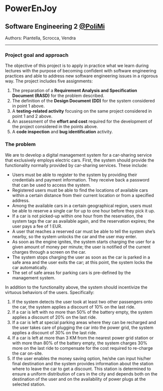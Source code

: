 # PowerEnJoy #
## Software Engineering 2 [@PoliMi](http://polimi.it "Politecnico di Milano") ##

Authors: Piantella, Scrocca, Vendra
***
### Project goal and approach ###
The objective of this project is to apply in practice what we learn during lectures with the purpose of becoming  confident  with  software engineering  practices  and  able  to  address  new  software engineering issues in a rigorous way.
The project includes five assignments:

1. The preparation of a **Requirement Analysis and Specification Document (RASD)** for the problem described.
2. The definition of the **Design Document (DD)** for the system considered in point 1 above.
3. A **testing-related activity** focusing on the same project considered in point 1 and 2 above.
4. An assessment of the **effort and cost** required for the development of the project considered in the points above.
5. A **code inspection** and **bug identification** activity.

### The problem ###
We are to develop a digital management system for a car-sharing service that exclusively employs electric cars. First, the system should provide the functionality normally provided by car-sharing services. These include:
* Users must be able to register to the system by providing their credentials and payment information. They receive back a password that can be used to access the system.
* Registered users must be able to find the locations of available cars within a certain distance from their current location or from a specified address.
* Among the available cars in a certain geographical region, users must be able to reserve a single car for up to one hour before they pick it up.
* If a car is not picked-up within one hour from the reservation, the system tags the car as available again, and the reservation expires; the user pays a fee of 1 EUR.
* A user that reaches a reserved car must be able to tell the system she’s nearby, so the system unlocks the car and the user may enter.
* As soon as the engine ignites, the system starts charging the user for a given amount of money per minute; the user is notified of the current charges through a screen on the car.
* The system stops charging the user as soon as the car is parked in a safe area and the user exits the car; at this point, the system locks the car automatically.
* The set of safe areas for parking cars is pre-defined by the management system.

In addition to the functionality above, the system should incentivize the virtuous behaviors of the users. Specifically:

1. If the system detects the user took at least two other passengers onto the car, the system applies a discount of 10% on the last ride.
2. If a car is left with no more than 50% of the battery empty, the system applies a discount of 20% on the last ride.
3. If a car is left at special parking areas where they can be recharged and the user takes care of plugging the car into the power grid, the system applies a discount of 30% on the last ride.
4. If a car is left at more than 3 KM from the nearest power grid station or with more than 80% of the battery empty, the system charges 30% more on the last ride to compensate for the cost required to re-charge the car on-site.
5. If the user enables the money saving option, he/she can input his/her final destination and the system provides information about the station where to leave the car to get a discount. This station is determined to ensure a uniform distribution of cars in the city and depends both on the destination of the user and on the availability of power plugs at the selected station.
